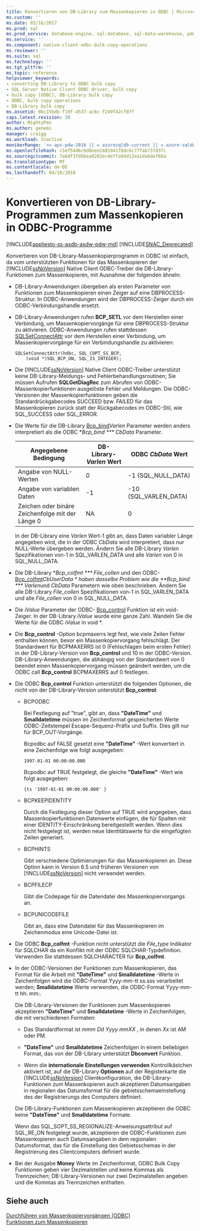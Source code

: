 ```yaml
---
title: Konvertieren von DB-Library zum Massenkopieren in ODBC | Microsoft Docs
ms.custom: ''
ms.date: 03/16/2017
ms.prod: sql
ms.prod_service: database-engine, sql-database, sql-data-warehouse, pdw
ms.service: ''
ms.component: native-client-odbc-bulk-copy-operations
ms.reviewer: ''
ms.suite: sql
ms.technology: ''
ms.tgt_pltfrm: ''
ms.topic: reference
helpviewer_keywords:
- converting DB-Library to ODBC bulk copy
- SQL Server Native Client ODBC driver, bulk copy
- bulk copy [ODBC], DB-Library bulk copy
- ODBC, bulk copy operations
- DB-Library bulk copy
ms.assetid: 0bc15bdb-f19f-4537-ac6c-f249f42cf07f
caps.latest.revision: 30
author: MightyPen
ms.author: genemi
manager: craigg
ms.workload: Inactive
monikerRange: '>= aps-pdw-2016 || = azuresqldb-current || = azure-sqldw-latest || >= sql-server-2016 || = sqlallproducts-allversions'
ms.openlocfilehash: c5ef54d6c9d0eee2481941f8dc6c77fab737d3fc
ms.sourcegitcommit: 7a6df3fd5bea9282ecdeffa94d13ea1da6def80a
ms.translationtype: MT
ms.contentlocale: de-DE
ms.lasthandoff: 04/16/2018
---
```

# <a name="converting-from-db-library-to-odbc-bulk-copy"></a>Konvertieren von DB-Library-Programmen zum Massenkopieren in ODBC-Programme
[!INCLUDE[appliesto-ss-asdb-asdw-pdw-md](../../includes/appliesto-ss-asdb-asdw-pdw-md.md)]
[!INCLUDE[SNAC_Deprecated](../../includes/snac-deprecated.md)]

  Konvertieren von DB-Library-Massenkopierprogramm in ODBC ist einfach, da vom unterstützten Funktionen für das Massenkopieren der [!INCLUDE[ssNoVersion](../../includes/ssnoversion-md.md)] Native Client ODBC-Treiber die DB-Library-Funktionen zum Massenkopieren, mit Ausnahme der folgenden ähneln:  
  
-   DB-Library-Anwendungen übergeben als ersten Parameter von Funktionen zum Massenkopieren einen Zeiger auf eine DBPROCESS-Struktur. In ODBC-Anwendungen wird der DBPROCESS-Zeiger durch ein ODBC-Verbindungshandle ersetzt.  
  
-   DB-Library-Anwendungen rufen **BCP_SETL** vor dem Herstellen einer Verbindung, um Massenkopiervorgänge für eine DBPROCESS-Struktur zu aktivieren. ODBC-Anwendungen rufen stattdessen [SQLSetConnectAttr](../../relational-databases/native-client-odbc-api/sqlsetconnectattr.md) vor dem Herstellen einer Verbindung, um Massenkopiervorgänge für ein Verbindungshandle zu aktivieren:  
  
    ```  
    SQLSetConnectAttr(hdbc, SQL_COPT_SS_BCP,  
        (void *)SQL_BCP_ON, SQL_IS_INTEGER);  
    ```  
  
-   Die [!INCLUDE[ssNoVersion](../../includes/ssnoversion-md.md)] Native Client ODBC-Treiber unterstützt keine DB-Library-Meldungs- und Fehlerbehandlungsroutinen; Sie müssen Aufrufen **SQLGetDiagRec** zum Abrufen von ODBC-Massenkopierfunktionen ausgelöste Fehler und Meldungen. Die ODBC-Versionen der Massenkopierfunktionen geben die Standardrückgabecodes SUCCEED bzw. FAILED für das Massenkopieren zurück statt der Rückgabecodes im ODBC-Stil, wie SQL_SUCCESS oder SQL_ERROR.  
  
-   Die Werte für die DB-Library [Bcp_bind](../../relational-databases/native-client-odbc-extensions-bulk-copy-functions/bcp-bind.md)*Varlen* Parameter werden anders interpretiert als die ODBC **Bcp_bind *** CbData* Parameter.  
  
    |Angegebene Bedingung|DB-Library- *Varlen* Wert|ODBC *CbData* Wert|  
    |-------------------------|--------------------------------|-------------------------|  
    |Angabe von NULL-Werten|0|-1 (SQL_NULL_DATA)|  
    |Angabe von variablen Daten|-1|-10 (SQL_VARLEN_DATA)|  
    |Zeichen oder binäre Zeichenfolge mit der Länge 0|NA|0|  
  
     In der DB-Library eine *Varlen* Wert-1 gibt an, dass Daten variabler Länge angegeben wird, die in der ODBC *CbData* wird interpretiert, dass nur NULL-Werte übergeben werden. Ändern Sie alle DB-Library *Varlen* Spezifikationen von-1 in SQL_VARLEN_DATA und alle *Varlen* von 0 in SQL_NULL_DATA.  
  
-   Die DB-Library  **Bcp_colfmt *** File_collen* und den ODBC- [Bcp_colfmt](../../relational-databases/native-client-odbc-extensions-bulk-copy-functions/bcp-colfmt.md)*CbUserData * haben dasselbe Problem wie die **Bcp_bind *** Varlen*und *CbData* Parametern wie oben beschrieben. Ändern Sie alle DB-Library *File_collen* Spezifikationen von-1 in SQL_VARLEN_DATA und alle *File_collen* von 0 in SQL_NULL_DATA.  
  
-   Die *iValue* Parameter der ODBC- [Bcp_control](../../relational-databases/native-client-odbc-extensions-bulk-copy-functions/bcp-control.md) Funktion ist ein void-Zeiger. In der DB-Library *iValue* wurde eine ganze Zahl. Wandeln Sie die Werte für die ODBC *iValue* in void *.  
  
-   Die **Bcp_control** -Option bcpmaxerrs legt fest, wie viele Zeilen Fehler enthalten können, bevor ein Massenkopiervorgang fehlschlägt. Der Standardwert für BCPMAXERRS ist 0 (Fehlschlagen beim ersten Fehler) in der DB-Library-Version von **Bcp_control** und 10 in der ODBC-Version. DB-Library-Anwendungen, die abhängig von der Standardwert von 0 beendet einen Massenkopiervorgang müssen geändert werden, um die ODBC call **Bcp_control** BCPMAXERRS auf 0 festlegen.  
  
-   Die ODBC **Bcp_control** Funktion unterstützt die folgenden Optionen, die nicht von der DB-Library-Version unterstützt **Bcp_control**:  
  
    -   BCPODBC  
  
         Bei Festlegung auf "true", gibt an, dass **"DateTime"** und **Smalldatetime** müssen im Zeichenformat gespeicherten Werte ODBC-Zeitstempel Escape-Sequenz-Präfix und Suffix. Dies gilt nur für BCP_OUT-Vorgänge.  
  
         Bcpodbc auf FALSE gesetzt eine **"DateTime"** -Wert konvertiert in eine Zeichenfolge wie folgt ausgegeben:  
  
        ```  
        1997-01-01 00:00:00.000  
        ```  
  
         Bcpodbc auf TRUE festgelegt, die gleiche **"DateTime"** -Wert wie folgt ausgegeben:  
  
        ```  
        {ts '1997-01-01 00:00:00.000' }  
        ```  
  
    -   BCPKEEPIDENTITY  
  
         Durch die Festlegung dieser Option auf TRUE wird angegeben, dass Massenkopierfunktionen Datenwerte einfügen, die für Spalten mit einer IDENTITY-Einschränkung bereitgestellt werden. Wenn dies nicht festgelegt ist, werden neue Identitätswerte für die eingefügten Zeilen generiert.  
  
    -   BCPHINTS  
  
         Gibt verschiedene Optimierungen für das Massenkopieren an. Diese Option kann in Version 6.5 und früheren Versionen von [!INCLUDE[ssNoVersion](../../includes/ssnoversion-md.md)] nicht verwendet werden.  
  
    -   BCPFILECP  
  
         Gibt die Codepage für die Datendatei des Massenkopiervorgangs an.  
  
    -   BCPUNICODEFILE  
  
         Gibt an, dass eine Datendatei für das Massenkopieren im Zeichenmodus eine Unicode-Datei ist.  
  
-   Die ODBC **Bcp_colfmt** -Funktion nicht unterstützt die *File_type* Indikator für SQLCHAR da ein Konflikt mit der ODBC SQLCHAR-Typdefinition. Verwenden Sie stattdessen SQLCHARACTER für **Bcp_colfmt**.  
  
-   In der ODBC-Versionen der Funktionen zum Massenkopieren, das Format für die Arbeit mit **"DateTime"** und **Smalldatetime** -Werte in Zeichenfolgen wird die ODBC-Format Yyyy-mm-tt ss.sss verarbeitet werden; **Smalldatetime** Werte verwenden, die ODBC-Format Yyyy-mm-tt hh: mm:.  
  
     Die DB-Library-Versionen der Funktionen zum Massenkopieren akzeptieren **"DateTime"** und **Smalldatetime** -Werte in Zeichenfolgen, die mit verschiedenen Formaten:  
  
    -   Das Standardformat ist *mmm Dd Yyyy mmXX* , in denen *Xx* ist AM oder PM.  
  
    -   **"DateTime"** und **Smalldatetime** Zeichenfolgen in einem beliebigen Format, das von der DB-Library unterstützt **Dbconvert** Funktion.  
  
    -   Wenn die **internationale Einstellungen verwenden** Kontrollkästchen aktiviert ist, auf die DB-Library **Optionen** auf der Registerkarte die [!INCLUDE[ssNoVersion](../../includes/ssnoversion-md.md)] Clientkonfiguration, die DB-Library-Funktionen zum Massenkopieren auch akzeptieren Datumsangaben in regionalen das Datumsformat für die gebietsschemaeinstellung des der Registrierungs des Computers definiert.  
  
     Die DB-Library-Funktionen zum Massenkopieren akzeptieren die ODBC keine **"DateTime"** und **Smalldatetime** Formate.  
  
     Wenn das SQL_SOPT_SS_REGIONALIZE-Anweisungsattribut auf SQL_RE_ON festgelegt wurde, akzeptieren die ODBC-Funktionen zum Massenkopieren auch Datumsangaben in dem regionalen Datumsformat, das für die Einstellung des Gebietsschemas in der Registrierung des Clientcomputers definiert wurde.  
  
-   Bei der Ausgabe **Money** Werte im Zeichenformat, ODBC Bulk Copy Funktionen geben vier Dezimalstellen und keine Kommas als Trennzeichen; DB-Library-Versionen nur zwei Dezimalstellen angeben und die Kommas als Trennzeichen enthalten.  
  
## <a name="see-also"></a>Siehe auch  
 [Durchführen von Massenkopiervorgängen &#40;ODBC&#41;](../../relational-databases/native-client-odbc-bulk-copy-operations/performing-bulk-copy-operations-odbc.md)   
 [Funktionen zum Massenkopieren](../../relational-databases/native-client-odbc-extensions-bulk-copy-functions/sql-server-driver-extensions-bulk-copy-functions.md)  
  
  
